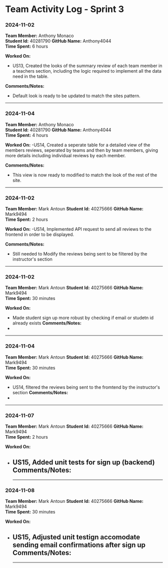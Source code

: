 # Team Activity Log - Sprint 3

### 2024-11-02

**Team Member:** Anthony Monaco  
**Student Id:** 40281790
**GitHub Name:** Anthony4044   
**Time Spent:** 6 hours 

**Worked On:**
- US13, Created the looks of the summary review of each team member in a teachers section, including the logic required to implement all the data need in the table.

**Comments/Notes:**
- Default look is ready to be updated to match the sites pattern.

---
### 2024-11-04
**Team Member:** Anthony Monaco  
**Student Id:** 40281790
**GitHub Name:** Anthony4044   
**Time Spent:** 4 hours 

**Worked On:** 
-US14, Created a seperate table for a detailed view of the members reviews, seperated by teams and then by team members, giving more details including individual reviews by each member.

**Comments/Notes:**
- This view is now ready to modified to match the look of the rest of the site.

---
### 2024-11-02
**Team Member:** Mark Antoun
**Student Id:** 40275666
**GitHub Name:** Mark9494  
**Time Spent:** 2 hours 

**Worked On:** 
-US14, Implemented API request to send all reviews to the frontend in order to be displayed.

**Comments/Notes:**
-  Still needed to Modify the reviews being sent to be filtered by the instructor's section

---
### 2024-11-02
**Team Member:** Mark Antoun
**Student Id:** 40275666
**GitHub Name:** Mark9494  
**Time Spent:** 30 minutes 

**Worked On:** 
- Made student sign up more robust by checking if email or studetn id already exists
**Comments/Notes:**
-
---
### 2024-11-04
**Team Member:** Mark Antoun
**Student Id:** 40275666
**GitHub Name:** Mark9494  
**Time Spent:** 30 minutes 

**Worked On:** 
- US14, filtered the reviews being sent to the fromtend by the instructor's section
**Comments/Notes:**
-

---
### 2024-11-07
**Team Member:** Mark Antoun
**Student Id:** 40275666
**GitHub Name:** Mark9494  
**Time Spent:** 2 hours 

**Worked On:** 
- US15, Added unit tests for sign up (backend)
**Comments/Notes:**
  -
  ---
### 2024-11-08
**Team Member:** Mark Antoun
**Student Id:** 40275666
**GitHub Name:** Mark9494  
**Time Spent:** 30 minutes 

**Worked On:** 
- US15, Adjusted unit testign accomodate sending email confirmations after sign up
**Comments/Notes:**
  -
    ---
